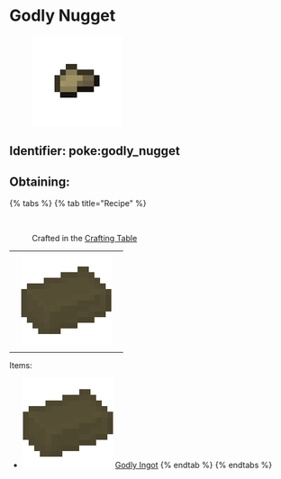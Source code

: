 # Godly Nugget

<figure><img src="https://github.com/ItsMePok/PFE/blob/wikiAssets/wikiMain/godly_nugget.png?raw=true" alt=""><figcaption></figcaption></figure>

## Identifier: poke:godly\_nugget <a href="#identifier" id="identifier"></a>



## Obtaining:

{% tabs %}
{% tab title="Recipe" %}
<figure><img src="https://minecraft.wiki/images/thumb/Crafting_Table_JE4_BE3.png/150px-Crafting_Table_JE4_BE3.png?5767f" alt=""><figcaption><p>Crafted in the <a href="https://minecraft.wiki/w/Crafting_Table">Crafting Table</a></p></figcaption></figure>

|     |                                                                                      |     |
| :-: | :----------------------------------------------------------------------------------: | :-: |
|     |                                                                                      |     |
|     | ![](https://github.com/ItsMePok/PFE/blob/wikiAssets/wikiMain/godly_ingot.png?raw=true) |     |
|     |                                                                                      |     |

Items:

* <img src="https://github.com/ItsMePok/PFE/blob/wikiAssets/wikiMain/godly_ingot.png?raw=true" alt="" data-size="line"> [Godly Ingot](../ingots/godly-ingot.md)
{% endtab %}
{% endtabs %}
